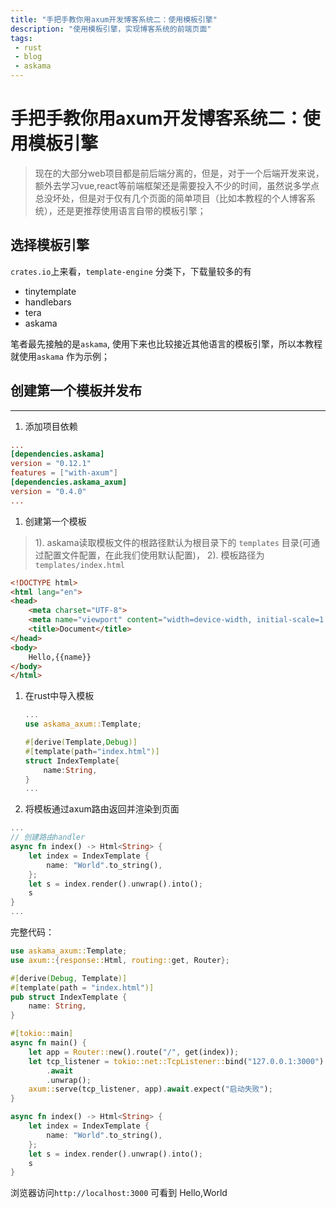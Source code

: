 ```yaml
---
title: "手把手教你用axum开发博客系统二：使用模板引擎"
description: "使用模板引擎，实现博客系统的前端页面"
tags:
 - rust
 - blog
 - askama
---
```



# 手把手教你用axum开发博客系统二：使用模板引擎

> 现在的大部分web项目都是前后端分离的，但是，对于一个后端开发来说，额外去学习vue,react等前端框架还是需要投入不少的时间，虽然说多学点总没坏处，但是对于仅有几个页面的简单项目（比如本教程的个人博客系统），还是更推荐使用语言自带的模板引擎；




## 选择模板引擎

`crates.io`上来看，`template-engine` 分类下，下载量较多的有

- tinytemplate
- handlebars
- tera
- askama

笔者最先接触的是`askama`, 使用下来也比较接近其他语言的模板引擎，所以本教程就使用`askama` 作为示例；

## 创建第一个模板并发布

---

1. 添加项目依赖

```toml
...
[dependencies.askama]
version = "0.12.1"
features = ["with-axum"]
[dependencies.askama_axum]
version = "0.4.0"
...
```

1. 创建第一个模板

> 1). askama读取模板文件的根路径默认为根目录下的 `templates` 目录(可通过配置文件配置，在此我们使用默认配置)，
2). 模板路径为 `templates/index.html`
> 

```html
<!DOCTYPE html>
<html lang="en">
<head>
    <meta charset="UTF-8">
    <meta name="viewport" content="width=device-width, initial-scale=1.0">
    <title>Document</title>
</head>
<body>
    Hello,{{name}}
</body>
</html>
```

1. 在rust中导入模板
    
    ```rust
    ...
    use askama_axum::Template;
    
    #[derive(Template,Debug)]
    #[template(path="index.html")]
    struct IndexTemplate{
    	name:String,
    }
    ...
    ```
    
2. 将模板通过axum路由返回并渲染到页面

```rust
...
// 创建路由handler
async fn index() -> Html<String> {
    let index = IndexTemplate {
        name: "World".to_string(),
    };
    let s = index.render().unwrap().into();
    s
}
...
```

完整代码：

```rust
use askama_axum::Template;
use axum::{response::Html, routing::get, Router};

#[derive(Debug, Template)]
#[template(path = "index.html")]
pub struct IndexTemplate {
    name: String,
}

#[tokio::main]
async fn main() {
    let app = Router::new().route("/", get(index));
    let tcp_listener = tokio::net::TcpListener::bind("127.0.0.1:3000")
        .await
        .unwrap();
    axum::serve(tcp_listener, app).await.expect("启动失败");
}

async fn index() -> Html<String> {
    let index = IndexTemplate {
        name: "World".to_string(),
    };
    let s = index.render().unwrap().into();
    s
}

```

浏览器访问`http://localhost:3000` 可看到 Hello,World